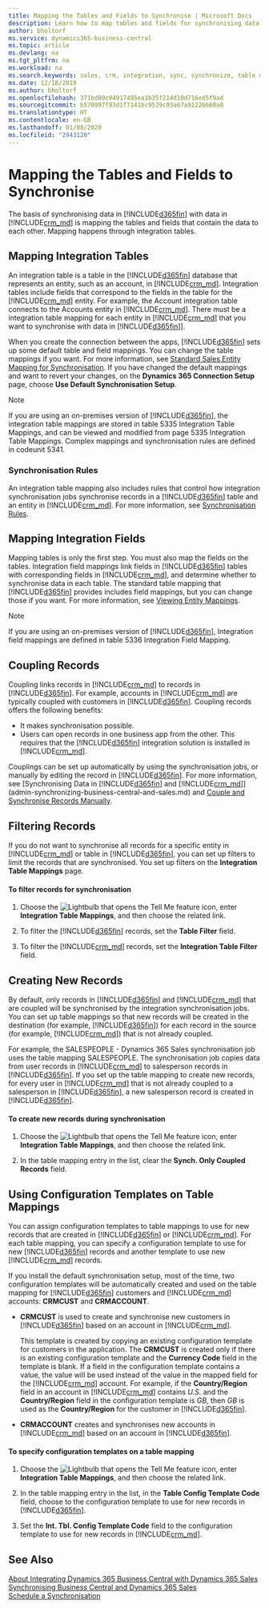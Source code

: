 ```yaml
---
title: Mapping the Tables and Fields to Synchronise | Microsoft Docs
description: Learn how to map tables and fields for synchronising data between Business Central and Dynamics 365 Sales.
author: bholtorf
ms.service: dynamics365-business-central
ms.topic: article
ms.devlang: na
ms.tgt_pltfrm: na
ms.workload: na
ms.search.keywords: sales, crm, integration, sync, synchronize, table mapping
ms.date: 12/18/2019
ms.author: bholtorf
ms.openlocfilehash: 371bd80c04917495ea1b35f214d10d716ed5f9ad
ms.sourcegitcommit: b570997f93d1f7141bc9539c93a67a91226660a8
ms.translationtype: HT
ms.contentlocale: en-GB
ms.lasthandoff: 01/08/2020
ms.locfileid: "2943120"
---
```

# <a name="mapping-the-tables-and-fields-to-synchronize"></a>Mapping the Tables and Fields to Synchronise
The basis of synchronising data in [!INCLUDE[d365fin](includes/d365fin_md.md)] with data in [!INCLUDE[crm_md](includes/crm_md.md)] is mapping the tables and fields that contain the data to each other. Mapping happens through integration tables. 

## <a name="mapping-integration-tables"></a>Mapping Integration Tables
An integration table is a table in the [!INCLUDE[d365fin](includes/d365fin_md.md)] database that represents an entity, such as an account, in [!INCLUDE[crm_md](includes/crm_md.md)]. Integration tables include fields that correspond to the fields in the table for the [!INCLUDE[crm_md](includes/crm_md.md)] entity. For example, the Account integration table connects to the Accounts entity in [!INCLUDE[crm_md](includes/crm_md.md)]. There must be a integration table mapping for each entity in [!INCLUDE[crm_md](includes/crm_md.md)] that you want to synchronise with data in [!INCLUDE[d365fin](includes/d365fin_md.md)]].

When you create the connection between the apps, [!INCLUDE[d365fin](includes/d365fin_md.md)] sets up some default table and field mappings. You can change the table mappings if you want. For more information, see [Standard Sales Entity Mapping for Synchronisation](admin-synchronizing-business-central-and-sales.md#standard-sales-entity-mapping-for-synchronization). If you have changed the default mappings and want to revert your changes, on the **Dynamics 365 Connection Setup** page, choose **Use Default Synchronisation Setup**.

> [!Note]
> If you are using an on-premises version of [!INCLUDE[d365fin](includes/d365fin_md.md)], the integration table mappings are stored in table 5335 Integration Table Mappings, and can be viewed and modified from page 5335 Integration Table Mappings. Complex mappings and synchronisation rules are defined in codeunit 5341. 

### <a name="synchronization-rules"></a>Synchronisation Rules
An integration table mapping also includes rules that control how integration synchronisation jobs synchronise records in a [!INCLUDE[d365fin](includes/d365fin_md.md)] table and an entity in [!INCLUDE[crm_md](includes/crm_md.md)]. For more information, see [Synchronisation Rules](admin-synchronizing-business-central-and-sales.md#synchronization-rules). 

## <a name="mapping-integration-fields"></a>Mapping Integration Fields
Mapping tables is only the first step. You must also map the fields on the tables. Integration field mappings link fields in [!INCLUDE[d365fin](includes/d365fin_md.md)] tables with corresponding fields in [!INCLUDE[crm_md](includes/crm_md.md)], and determine whether to synchronise data in each table. The standard table mapping that [!INCLUDE[d365fin](includes/d365fin_md.md)] provides includes field mappings, but you can change those if you want. For more information, see [Viewing Entity Mappings](admin-synchronizing-business-central-and-sales.md#tip-for-admins-viewing-entity-mappings).

> [!Note]
> If you are using an on-premises version of [!INCLUDE[d365fin](includes/d365fin_md.md)], Integration field mappings are defined in table 5336 Integration Field Mapping.

## <a name="coupling-records"></a>Coupling Records
Coupling links records in [!INCLUDE[crm_md](includes/crm_md.md)] to records in [!INCLUDE[d365fin](includes/d365fin_md.md)]. For example, accounts in [!INCLUDE[crm_md](includes/crm_md.md)] are typically coupled with customers in [!INCLUDE[d365fin](includes/d365fin_md.md)]. Coupling records offers the following benefits:

* It makes synchronisation possible.
* Users can open records in one business app from the other. This requires that the [!INCLUDE[d365fin](includes/d365fin_md.md)] integration solution is installed in [!INCLUDE[crm_md](includes/crm_md.md)].

Couplings can be set up automatically by using the synchronisation jobs, or manually by editing the record in [!INCLUDE[d365fin](includes/d365fin_md.md)]. For more information, see [Synchronising Data in [!INCLUDE[d365fin](includes/d365fin_md.md)] and [!INCLUDE[crm_md](includes/crm_md.md)]](admin-synchronizing-business-central-and-sales.md) and [Couple and Synchronise Records Manually](admin-manual-synchronization-of-table-mappings.md#synchronize-individual-table-mappings).

## <a name="filtering-records"></a>Filtering Records  
If you do not want to synchronise all records for a specific entity in [!INCLUDE[crm_md](includes/crm_md.md)] or table in [!INCLUDE[d365fin](includes/d365fin_md.md)], you can set up filters to limit the records that are synchronised. You set up filters on the **Integration Table Mappings** page.  

#### <a name="to-filter-records-for-synchronization"></a>To filter records for synchronisation  
1. Choose the ![Lightbulb that opens the Tell Me feature](media/ui-search/search_small.png "Tell me what you want to do") icon, enter **Integration Table Mappings**, and then choose the related link.

2.  To filter the [!INCLUDE[d365fin](includes/d365fin_md.md)] records, set the **Table Filter** field.  

3.  To filter the [!INCLUDE[crm_md](includes/crm_md.md)] records, set the **Integration Table Filter** field.  

## <a name="creating-new-records"></a>Creating New Records  
 By default, only records in [!INCLUDE[d365fin](includes/d365fin_md.md)] and [!INCLUDE[crm_md](includes/crm_md.md)] that are coupled will be synchronised by the integration synchronisation jobs. You can set up table mappings so that new records will be created in the destination (for example, [!INCLUDE[d365fin](includes/d365fin_md.md)]) for each record in the source (for example, [!INCLUDE[crm_md](includes/crm_md.md)]) that is not already coupled.  

 For example, the SALESPEOPLE - Dynamics 365 Sales synchronisation job uses the table mapping SALESPEOPLE. The synchronisation job copies data from user records in [!INCLUDE[crm_md](includes/crm_md.md)] to salesperson records in [!INCLUDE[d365fin](includes/d365fin_md.md)]. If you set up the table mapping to create new records, for every user in [!INCLUDE[crm_md](includes/crm_md.md)] that is not already coupled to a salesperson in [!INCLUDE[d365fin](includes/d365fin_md.md)], a new salesperson record is created in [!INCLUDE[d365fin](includes/d365fin_md.md)].  

#### <a name="to-create-new-records-during-synchronization"></a>To create new records during synchronisation  
1. Choose the ![Lightbulb that opens the Tell Me feature](media/ui-search/search_small.png "Tell me what you want to do") icon, enter **Integration Table Mappings**, and then choose the related link.

2.  In the table mapping entry in the list, clear the **Synch. Only Coupled Records** field.  

## <a name="using-configuration-templates-on-table-mappings"></a>Using Configuration Templates on Table Mappings
You can assign configuration templates to table mappings to use for new records that are created in [!INCLUDE[d365fin](includes/d365fin_md.md)] or [!INCLUDE[crm_md](includes/crm_md.md)]. For each table mapping, you can specify a configuration template to use for new [!INCLUDE[d365fin](includes/d365fin_md.md)] records and another template to use new [!INCLUDE[crm_md](includes/crm_md.md)] records.  

If you install the default synchronisation setup, most of the time, two configuration templates will be automatically created and used on the table mapping for [!INCLUDE[d365fin](includes/d365fin_md.md)] customers and [!INCLUDE[crm_md](includes/crm_md.md)] accounts: **CRMCUST** and **CRMACCOUNT**.  

-   **CRMCUST** is used to create and synchronise new customers in [!INCLUDE[d365fin](includes/d365fin_md.md)] based on an account in [!INCLUDE[crm_md](includes/crm_md.md)].  

     This template is created by copying an existing configuration template for customers in the application. The **CRMCUST** is created only if there is an existing configuration template and the **Currency Code** field in the template is blank. If a field in the configuration template contains a value, the value will be used instead of the value in the mapped field for the [!INCLUDE[crm_md](includes/crm_md.md)] account. For example, if the **Country/Region** field in an account in [!INCLUDE[crm_md](includes/crm_md.md)] contains *U.S.* and the **Country/Region** field in the configuration template is *GB*, then *GB* is used as the **Country/Region** for the customer in [!INCLUDE[d365fin](includes/d365fin_md.md)].  

-   **CRMACCOUNT** creates and synchronises new accounts in [!INCLUDE[crm_md](includes/crm_md.md)] based on an account in [!INCLUDE[d365fin](includes/d365fin_md.md)].  

#### <a name="to-specify-configuration-templates-on-a-table-mapping"></a>To specify configuration templates on a table mapping  
1. Choose the ![Lightbulb that opens the Tell Me feature](media/ui-search/search_small.png "Tell me what you want to do") icon, enter **Integration Table Mappings**, and then choose the related link.

2.  In the table mapping entry in the list, in the **Table Config Template Code** field, choose to the configuration template to use for new records in [!INCLUDE[d365fin](includes/d365fin_md.md)].  

3.  Set the **Int. Tbl. Config Template Code** field to the configuration template to use for new records in [!INCLUDE[crm_md](includes/crm_md.md)].

## <a name="see-also"></a>See Also  
[About Integrating Dynamics 365 Business Central with Dynamics 365 Sales](admin-prepare-dynamics-365-for-sales-for-integration.md )   
[Synchronising Business Central and Dynamics 365 Sales](admin-synchronizing-business-central-and-sales.md)   
[Schedule a Synchronisation](admin-scheduled-synchronization-using-the-synchronization-job-queue-entries.md)  
